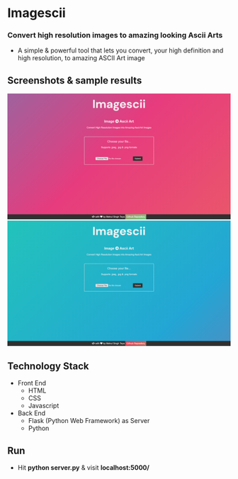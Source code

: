 # Imagescii
### Convert high resolution images to amazing looking Ascii Arts
* A simple & powerful tool that lets you convert, your high definition and high resolution, to amazing ASCII Art image

## Screenshots & sample results
![UI_1](./screenshots/ui_1.png) ![UI_2](./screenshots/ui_2.png)

## Technology Stack
* Front End
    * HTML
    * CSS
    * Javascript
* Back End
    * Flask (Python Web Framework) as Server
    * Python

## Run
* Hit **python server.py** & visit **localhost:5000/**
